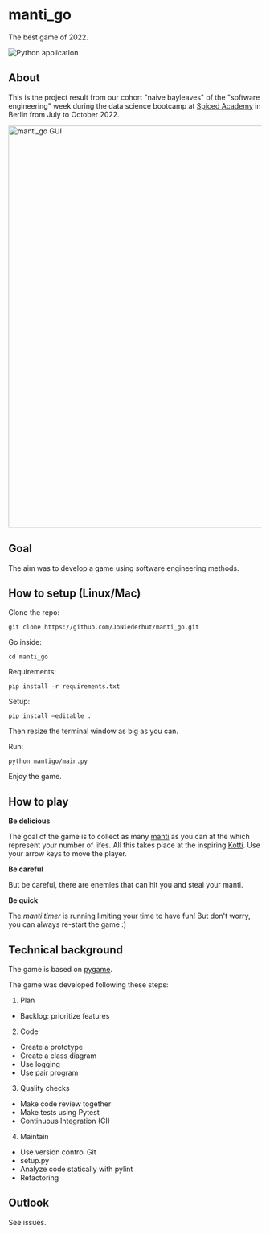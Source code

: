 # manti_go

The best game of 2022.

![Python application](https://github.com/JoNiederhut/manti_go/workflows/Tests_for_mantigo/badge.svg)

## About

This is the project result from our cohort "naive bayleaves" of the "software engineering" week during the data science bootcamp at [Spiced Academy](https://www.spiced-academy.com/de/program/data-science) in Berlin from July to October 2022.

<img alt="manti_go GUI" src="" width="800">

## Goal

The aim was to develop a game using software engineering methods.

## How to setup (Linux/Mac)

Clone the repo:

`git clone https://github.com/JoNiederhut/manti_go.git`

Go inside:

`cd manti_go`

Requirements:

`pip install -r requirements.txt`

Setup:

`pip install —editable .`

Then resize the terminal window as big as you can.

Run:

`python mantigo/main.py`

Enjoy the game.

## How to play

**Be delicious**

The goal of the game is to collect as many [manti](https://en.wikipedia.org/wiki/Manti_(food)) as you can at the which represent your number of lifes. All this takes place at the inspiring [Kotti](https://de.wikipedia.org/wiki/Kottbusser_Tor). Use your arrow keys to move the player.

**Be careful**

But be careful, there are enemies that can hit you and steal your manti.

**Be quick**

The *manti timer* is running limiting your time to have fun! But don't worry, you can always re-start the game :)

## Technical background

The game is based on [pygame](https://www.pygame.org/).

The game was developed following these steps:

1. Plan

- Backlog: prioritize features

2. Code

- Create a prototype
- Create a class diagram
- Use logging
- Use pair program

3. Quality checks

- Make code review together
- Make tests using Pytest
- Continuous Integration (CI)

4. Maintain

- Use version control Git
- setup.py
- Analyze code statically with pylint
- Refactoring

## Outlook

See issues.